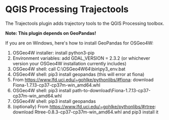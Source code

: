# QGIS Processing Trajectools

The Trajectools plugin adds trajectory tools to the QGIS Processing toolbox. 

**Note: This plugin depends on GeoPandas!**

If you are on Windows, here's how to install GeoPandas for OSGeo4W:

1. OSGeo4W installer: install python3-pip
2. Environment variables: add GDAL_VERSION = 2.3.2 (or whichever version your OSGeo4W installation currently includes)
3. OSGeo4W shell: call C:\OSGeo4W64\bin\py3_env.bat
4. OSGeo4W shell: pip3 install geopandas (this will error at fiona)
5. From https://www.lfd.uci.edu/~gohlke/pythonlibs/#fiona: download Fiona-1.7.13-cp37-cp37m-win_amd64.whl
6. OSGeo4W shell: pip3 install path-to-download\Fiona-1.7.13-cp37-cp37m-win_amd64.whl
7. OSGeo4W shell: pip3 install geopandas
8. (optionally) From https://www.lfd.uci.edu/~gohlke/pythonlibs/#rtree: download Rtree-0.8.3-cp37-cp37m-win_amd64.whl and pip3 install it



